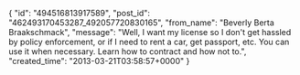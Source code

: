  {
   "id": "494516813917589",
   "post_id": "462493170453287_492057720830165",
   "from_name": "Beverly Berta Braakschmack",
   "message": "Well, I want my license so I don't get hassled by policy enforcement, or if I need to rent a car, get passport, etc. You can use it when necessary. Learn how to contract and how not to.",
   "created_time": "2013-03-21T03:58:57+0000"
 }
